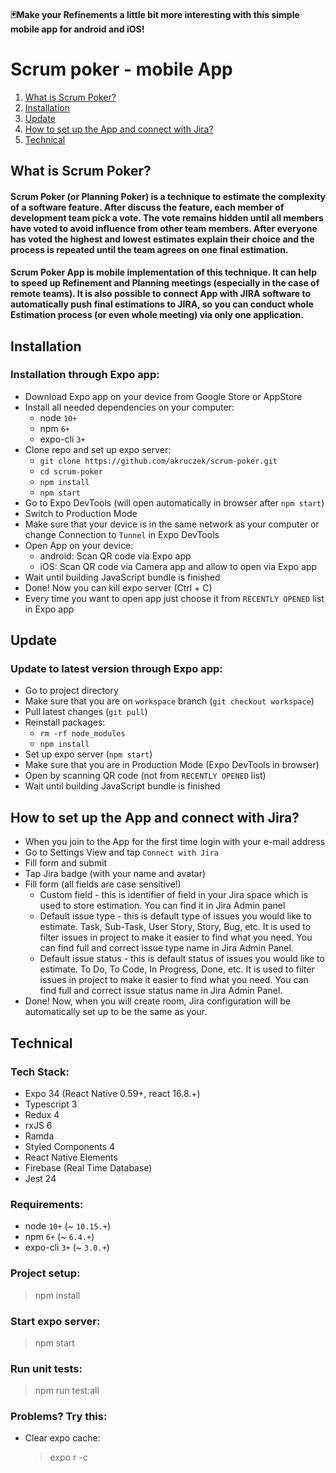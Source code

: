 #### 🃏Make your Refinements a little bit more interesting with this simple mobile app for android and iOS! 

# Scrum poker - mobile App
1. [What is Scrum Poker?](#what-is-scrum-poker?)
2. [Installation](#installation)
3. [Update](#update)
4. [How to set up the App and connect with Jira?](#how-to-set-up-the-app-and-connect-with-jira?)
5. [Technical](#technical)

## What is Scrum Poker?
#### Scrum Poker (or Planning Poker) is a technique to estimate the complexity of a software feature. After discuss the feature, each member of development team pick a vote. The vote remains hidden until all members have voted to avoid influence from other team members. After everyone has voted the highest and lowest estimates explain their choice and the process is repeated until the team agrees on one final estimation.
#### Scrum Poker App is mobile implementation of this technique. It can help to speed up Refinement and Planning meetings (especially in the case of remote teams). It is also possible to connect App with JIRA software to automatically push final estimations to JIRA, so you can conduct whole Estimation process (or even whole meeting) via only one application.

## Installation
### Installation through Expo app:
- Download Expo app on your device from Google Store or AppStore
- Install all needed dependencies on your computer:
  - node `10+`
  - npm `6+`
  - expo-cli `3+`
- Clone repo and set up expo server:
  - `git clone https://github.com/akruczek/scrum-poker.git`
  - `cd scrum-poker`
  - `npm install`
  - `npm start`
- Go to Expo DevTools (will open automatically in browser after `npm start`)
- Switch to Production Mode
- Make sure that your device is in the same network as your computer or change Connection to `Tunnel` in Expo DevTools
- Open App on your device:
  - android: Scan QR code via Expo app
  - iOS: Scan QR code via Camera app and allow to open via Expo app
- Wait until building JavaScript bundle is finished
- Done! Now you can kill expo server (Ctrl + C)
- Every time you want to open app just choose it from `RECENTLY OPENED` list in Expo app

## Update
### Update to latest version through Expo app:
- Go to project directory
- Make sure that you are on `workspace` branch (`git checkout workspace`)
- Pull latest changes (`git pull`)
- Reinstall packages:
  - `rm -rf node_modules`
  - `npm install`
- Set up expo server (`npm start`)
- Make sure that you are in Production Mode (Expo DevTools in browser)
- Open by scanning QR code (not from `RECENTLY OPENED` list)
- Wait until building JavaScript bundle is finished

## How to set up the App and connect with Jira?
- When you join to the App for the first time login with your e-mail address
- Go to Settings View and tap `Connect with Jira`
- Fill form and submit
- Tap Jira badge (with your name and avatar)
- Fill form (all fields are case sensitive!)
  - Custom field - this is identifier of field in your Jira space which is used to store estimation.
    You can find it in Jira Admin panel
  - Default issue type - this is default type of issues you would like to estimate. Task, Sub-Task, User Story, Story, Bug, etc.
    It is used to filter issues in project to make it easier to find what you need.
    You can find full and correct issue type name in Jira Admin Panel.
  - Default issue status - this is default status of issues you would like to estimate. To Do, To Code, In Progress, Done, etc.
    It is used to filter issues in project to make it easier to find what you need.
    You can find full and correct issue status name in Jira Admin Panel.
- Done! Now, when you will create room, Jira configuration will be automatically set up to be the same as your.

## Technical
### Tech Stack:
- Expo 34 (React Native 0.59+, react 16.8.+)
- Typescript 3
- Redux 4
- rxJS 6
- Ramda
- Styled Components 4
- React Native Elements
- Firebase (Real Time Database)
- Jest 24
### Requirements:
- node `10+` (~ `10.15.+`)
- npm `6+` (~ `6.4.+`)
- expo-cli `3+` (~ `3.0.+`)
### Project setup:
> npm install
### Start expo server:
> npm start
### Run unit tests:
> npm run test:all
### Problems? Try this:
- Clear expo cache:
  > expo r -c
